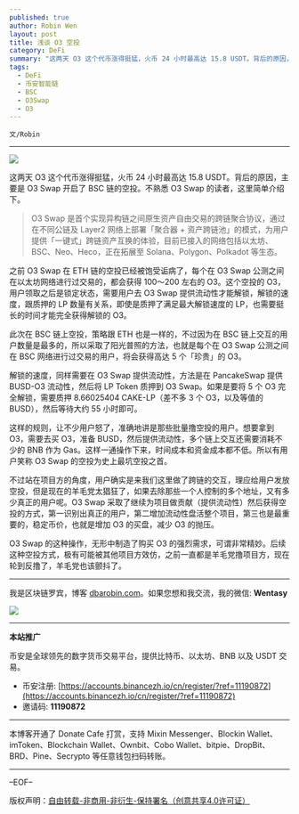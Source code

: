 ```yaml
---
published: true
author: Robin Wen
layout: post
title: 浅谈 O3 空投
category: DeFi
summary: "这两天 O3 这个代币涨得挺猛，火币 24 小时最高达 15.8 USDT。背后的原因，主要是 O3 Swap 开启了 BSC 链的空投。不熟悉 O3 Swap 的读者，这里简单介绍下。O3 Swap 是首个实现异构链之间原生资产自由交易的跨链聚合协议，通过在不同公链及 Layer2 网络上部署「聚合器 + 资产跨链池」的模式，为用户提供「一键式」跨链资产互换的体验，目前已接入的网络包括以太坊、BSC、Neo、Heco，正在拓展至 Solana、Polygon、Polkadot 等生态。O3 Swap 的这种操作，无形中制造了购买 O3 的强烈需求，可谓非常精妙。后续这种空投方式，极有可能被其他项目方效仿，之前一直都是羊毛党撸项目方，现在轮到反撸了，羊毛党也该颤抖了。"
tags:
  - DeFi
  - 币安智能链
  - BSC
  - O3Swap
  - O3
---
```


`文/Robin`

***

![](https://cdn.dbarobin.com/amh526x.png)

这两天 O3 这个代币涨得挺猛，火币 24 小时最高达 15.8 USDT。背后的原因，主要是 O3 Swap 开启了 BSC 链的空投。不熟悉 O3 Swap 的读者，这里简单介绍下。

> O3 Swap 是首个实现异构链之间原生资产自由交易的跨链聚合协议，通过在不同公链及 Layer2 网络上部署「聚合器 + 资产跨链池」的模式，为用户提供「一键式」跨链资产互换的体验，目前已接入的网络包括以太坊、BSC、Neo、Heco，正在拓展至 Solana、Polygon、Polkadot 等生态。

之前 O3 Swap 在 ETH 链的空投已经被饱受诟病了，每个在 O3 Swap 公测之间在以太坊网络进行过交易的，都会获得 100～200 左右的 O3。这个空投的 O3，用户领取之后是锁定状态，需要用户去 O3 Swap 提供流动性才能解锁，解锁的速度，跟质押的 LP 数量有关系，即使是质押了满足最大解锁速度的 LP，也需要挺长的时间才能完全获得解锁的 O3。

此次在 BSC 链上空投，策略跟 ETH 也是一样的，不过因为在 BSC 链上交互的用户数量是最多的，所以采取了阳光普照的方法，也就是每个在 O3 Swap 公测之间在 BSC 网络进行过交易的用户，将会获得高达 5 个「珍贵」的 O3。

解锁的速度，同样需要在 O3 Swap 提供流动性，方法是在 PancakeSwap 提供 BUSD-O3 流动性，然后将 LP Token 质押到 O3 Swap。如果是要将 5 个 O3 完全解锁，需要质押 8.66025404 CAKE-LP（差不多 3 个 O3，以及等值的 BUSD），然后等待大约 55 小时即可。

这样的规则，让不少用户怒了，准确地讲是那些批量撸空投的用户。想要拿到 O3，需要去买 O3，准备 BUSD，然后提供流动性，多个链上交互还需要消耗不少的 BNB 作为 Gas。这样一通操作下来，时间成本和资金成本都不低。所以有用户笑称 O3 Swap 的空投为史上最坑空投之首。

不过站在项目方的角度，用户确实是来我们这里做了跨链的交互，理应给用户发放空投，但是现在的羊毛党太猖狂了，如果去除那些一个人控制的多个地址，又有多少真正的用户呢。O3 Swap 采取了继续为项目做贡献（提供流动性）然后获得空投的方式，第一识别出真正的用户，第二增加流动性盘活整个项目，第三也是最重要的，稳定币价，也就是增加 O3 的买盘，减少 O3 的抛压。

O3 Swap 的这种操作，无形中制造了购买 O3 的强烈需求，可谓非常精妙。后续这种空投方式，极有可能被其他项目方效仿，之前一直都是羊毛党撸项目方，现在轮到反撸了，羊毛党也该颤抖了。

***

我是区块链罗宾，博客 [dbarobin.com](https://dbarobin.com/)。如果您想和我交流，我的微信: **Wentasy**

![](https://cdn.dbarobin.com/v4yywe2.png)

***

**本站推广**

币安是全球领先的数字货币交易平台，提供比特币、以太坊、BNB 以及 USDT 交易。

* 币安注册: [https://accounts.binancezh.io/cn/register/?ref=11190872](https://accounts.binancezh.io/cn/register/?ref=11190872)
* 邀请码: **11190872**

***

本博客开通了 Donate Cafe 打赏，支持 Mixin Messenger、Blockin Wallet、imToken、Blockchain Wallet、Ownbit、Cobo Wallet、bitpie、DropBit、BRD、Pine、Secrypto 等任意钱包扫码转账。

<center>
    <div class="--donate-button"
         data-button-id="f8b9df0d-af9a-460d-8258-d3f435445075"
    ></div>
</center>

***

–EOF–

版权声明：[自由转载-非商用-非衍生-保持署名（创意共享4.0许可证）](http://creativecommons.org/licenses/by-nc-nd/4.0/deed.zh)
